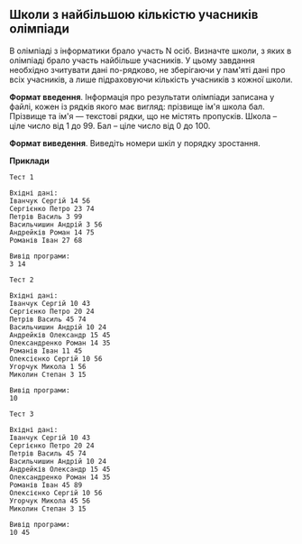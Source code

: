## Школи з найбільшою кількістю учасників олімпіади  
В олімпіаді з інформатики брало участь N осіб. Визначте школи, з яких в олімпіаді брало участь найбільше учасників. 
У цьому завдання необхідно зчитувати дані по-рядково, не зберігаючи у пам'яті дані про всіх учасників, а лише 
підраховуючи кількість учасників з кожної школи.  

**Формат введення**. Інформація про результати олімпіади записана у файлі, кожен із рядків якого має вигляд: 
прізвище ім'я школа бал.  
Прізвище та ім'я — текстові рядки, що не містять пропусків. Школа – ціле число від 1 до 99. Бал – ціле число від 0 
до 100.  

**Формат виведення**. Виведіть номери шкіл у порядку зростання.  

**Приклади**  

```
Тест 1

Вхідні дані:
Іванчук Сергій 14 56
Сергієнко Петро 23 74
Петрів Василь 3 99
Васильчишин Андрій 3 56
Андрейків Роман 14 75
Романів Іван 27 68

Вивід програми:
3 14

Тест 2

Вхідні дані:
Іванчук Сергій 10 43
Сергієнко Петро 20 24
Петрів Василь 45 74
Васильчишин Андрій 10 24
Андрейків Олександр 15 45
Олександренко Роман 14 35
Романів Іван 11 45
Олексієнко Сергій 10 56
Угорчук Микола 1 56
Миколин Степан 3 15

Вивід програми:
10

Тест 3

Вхідні дані:
Іванчук Сергій 10 43
Сергієнко Петро 20 24
Петрів Василь 45 74
Васильчишин Андрій 10 24
Андрейків Олександр 15 45
Олександренко Роман 14 35
Романів Іван 45 89
Олексієнко Сергій 10 56
Угорчук Микола 45 56
Миколин Степан 3 15

Вивід програми:
10 45
```